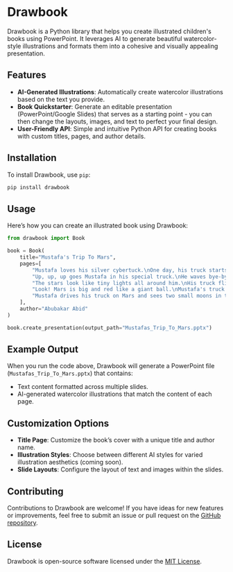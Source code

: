 # Drawbook

Drawbook is a Python library that helps you create illustrated children's books using PowerPoint. It leverages AI to generate beautiful watercolor-style illustrations and formats them into a cohesive and visually appealing presentation.

## Features
- **AI-Generated Illustrations**: Automatically create watercolor illustrations based on the text you provide.
- **Book Quickstarter**: Generate an editable presentation (PowerPoint/Google Slides) that serves as a starting point - you can then change the layouts, images, and text to perfect your final design.
- **User-Friendly API**: Simple and intuitive Python API for creating books with custom titles, pages, and author details.

## Installation
To install Drawbook, use `pip`:

```bash
pip install drawbook
```

## Usage
Here’s how you can create an illustrated book using Drawbook:

```python
from drawbook import Book

book = Book(
    title="Mustafa's Trip To Mars",
    pages=[
        "Mustafa loves his silver cybertuck.\nOne day, his truck starts to glow, grow, and zoom up into the sky!",
        "Up, up, up goes Mustafa in his special truck.\nHe waves bye-bye to his house as it gets tiny down below.",
        "The stars look like tiny lights all around him.\nHis truck flies fast past the moon and the sun.",
        "Look! Mars is big and red like a giant ball.\nMustafa's truck lands softly on the red sand.",
        "Mustafa drives his truck on Mars and sees two small moons in the sky.\n\"This is fun!\" says Mustafa as he makes tracks in the red dirt.",
    ],
    author="Abubakar Abid"
)

book.create_presentation(output_path="Mustafas_Trip_To_Mars.pptx")
```

## Example Output
When you run the code above, Drawbook will generate a PowerPoint file (`Mustafas_Trip_To_Mars.pptx`) that contains:
- Text content formatted across multiple slides.
- AI-generated watercolor illustrations that match the content of each page.

## Customization Options
- **Title Page**: Customize the book’s cover with a unique title and author name.
- **Illustration Styles**: Choose between different AI styles for varied illustration aesthetics (coming soon).
- **Slide Layouts**: Configure the layout of text and images within the slides.

## Contributing
Contributions to Drawbook are welcome! If you have ideas for new features or improvements, feel free to submit an issue or pull request on the [GitHub repository](#).

## License
Drawbook is open-source software licensed under the [MIT License](LICENSE).
